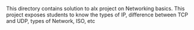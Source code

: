 This directory contains solution to alx project on Networking basics. This project exposes students to know the types of IP, difference between TCP and UDP, types of Network, ISO, etc
